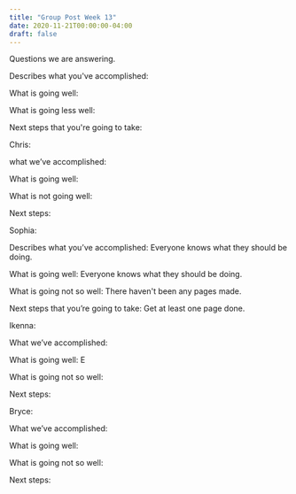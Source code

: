 ```yaml
---
title: "Group Post Week 13"
date: 2020-11-21T00:00:00-04:00
draft: false
---
```

Questions we are answering.





Describes what you've accomplished: 





What is going well: 






What is going less well: 






Next steps that you're going to take: 





Chris:





what we’ve accomplished: 





What is going well: 





What is not going well: 





Next steps: 





Sophia:





Describes what you’ve accomplished: Everyone knows what they should be doing. 






What is going well: Everyone knows what they should be doing. 






What is going not so well: There haven't been any pages made.






Next steps that you’re going to take: Get at least one page done.





Ikenna:






What we’ve accomplished: 





What is going well: E





What is going not so well: 





Next steps: 





Bryce:





What we’ve accomplished: 





What is going well: 





What is going not so well: 





Next steps: 





